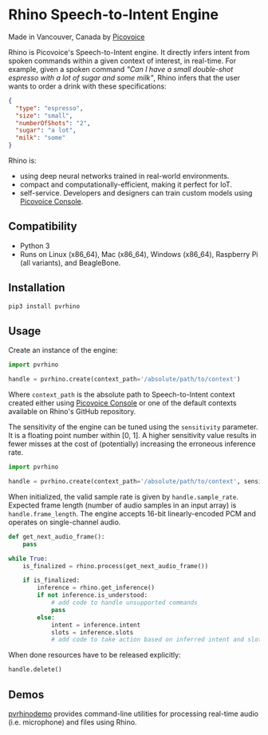 # Rhino Speech-to-Intent Engine

Made in Vancouver, Canada by [Picovoice](https://picovoice.ai)

Rhino is Picovoice's Speech-to-Intent engine. It directly infers intent from spoken commands within a given context of
interest, in real-time. For example, given a spoken command *"Can I have a small double-shot espresso with a lot of sugar
 and some milk"*, Rhino infers that the user wants to order a drink with these specifications:

```json
{
  "type": "espresso",
  "size": "small",
  "numberOfShots": "2",
  "sugar": "a lot",
  "milk": "some"
}
```

Rhino is:

* using deep neural networks trained in real-world environments.
* compact and computationally-efficient, making it perfect for IoT.
* self-service. Developers and designers can train custom models using [Picovoice Console](https://picovoice.ai/console/).

## Compatibility

- Python 3
- Runs on Linux (x86_64), Mac (x86_64), Windows (x86_64), Raspberry Pi (all variants), and BeagleBone.

## Installation

```bash
pip3 install pvrhino
```

## Usage

Create an instance of the engine:

```python
import pvrhino

handle = pvrhino.create(context_path='/absolute/path/to/context')
```

Where `context_path` is the absolute path to Speech-to-Intent context created either using
[Picovoice Console](https://picovoice.ai/console/) or one of the default contexts available on Rhino's GitHub repository.

The sensitivity of the engine can be tuned using the `sensitivity` parameter. It is a floating point number within
[0, 1]. A higher sensitivity value results in fewer misses at the cost of (potentially) increasing the erroneous
inference rate.

```python
import pvrhino

handle = pvrhino.create(context_path='/absolute/path/to/context', sensitivity=0.25)
```

When initialized, the valid sample rate is given by `handle.sample_rate`. Expected frame length (number of audio samples
in an input array) is `handle.frame_length`. The engine accepts 16-bit linearly-encoded PCM and operates on
single-channel audio.

```python
def get_next_audio_frame():
    pass

while True:
    is_finalized = rhino.process(get_next_audio_frame())

    if is_finalized:
        inference = rhino.get_inference()
        if not inference.is_understood:
            # add code to handle unsupported commands
            pass
        else:
            intent = inference.intent
            slots = inference.slots
            # add code to take action based on inferred intent and slot values
```

When done resources have to be released explicitly:

```python
handle.delete()
```

## Demos

[pvrhinodemo](https://pypi.org/project/pvrhinodemo/) provides command-line utilities for processing real-time
audio (i.e. microphone) and files using Rhino.
